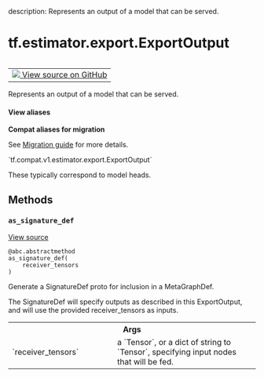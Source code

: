 description: Represents an output of a model that can be served.

<div itemscope itemtype="http://developers.google.com/ReferenceObject">
<meta itemprop="name" content="tf.estimator.export.ExportOutput" />
<meta itemprop="path" content="Stable" />
<meta itemprop="property" content="as_signature_def"/>
</div>

# tf.estimator.export.ExportOutput

<!-- Insert buttons and diff -->

<table class="tfo-notebook-buttons tfo-api nocontent" align="left">
<td>
  <a target="_blank" href="https://github.com/tensorflow/tensorflow/blob/r2.2/tensorflow/python/saved_model/model_utils/export_output.py#L32-L99">
    <img src="https://www.tensorflow.org/images/GitHub-Mark-32px.png" />
    View source on GitHub
  </a>
</td>
</table>



Represents an output of a model that can be served.

<section class="expandable">
  <h4 class="showalways">View aliases</h4>
  <p>
<b>Compat aliases for migration</b>
<p>See
<a href="https://www.tensorflow.org/guide/migrate">Migration guide</a> for
more details.</p>
<p>`tf.compat.v1.estimator.export.ExportOutput`</p>
</p>
</section>

<!-- Placeholder for "Used in" -->

These typically correspond to model heads.

## Methods

<h3 id="as_signature_def"><code>as_signature_def</code></h3>

<a target="_blank" href="https://github.com/tensorflow/tensorflow/blob/r2.2/tensorflow/python/saved_model/model_utils/export_output.py#L42-L53">View source</a>

<pre class="devsite-click-to-copy prettyprint lang-py tfo-signature-link">
<code>@abc.abstractmethod</code>
<code>as_signature_def(
    receiver_tensors
)
</code></pre>

Generate a SignatureDef proto for inclusion in a MetaGraphDef.

The SignatureDef will specify outputs as described in this ExportOutput,
and will use the provided receiver_tensors as inputs.

<!-- Tabular view -->
 <table class="responsive fixed orange">
<colgroup><col width="214px"><col></colgroup>
<tr><th colspan="2">Args</th></tr>

<tr>
<td>
`receiver_tensors`
</td>
<td>
a `Tensor`, or a dict of string to `Tensor`, specifying
input nodes that will be fed.
</td>
</tr>
</table>






